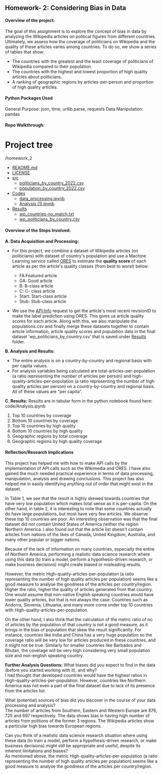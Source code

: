 ## Homework- 2: Considering Bias in Data

#### Overview of the project:

The goal of this assignment is to explore the concept of bias in data by analyzing the Wikipedia articles on political figures from different countries. Ultimately, we assess how the coverage of politicians on Wikipedia and the quality of these articles varies among countries. To do so, we show a series of tables that show:
- The countries with the greatest and the least coverage of politicians of Wikipedia compared to their population.
- The countries with the highest and lowest proportion of high quality articles about politicians.
- A ranking of geographic regions by articles-per-person and proportion of high quality articles.


#### Python Packages Used
General Purpose: json, time, urllib.parse, requests
Data Manipulation: pandas

#### Repo Walkthrough:
# Project tree
/homework_2
   * [README.md](./README.md) 
   * [LICENSE](./LICENSE)
   * [src](./src)
      * [politicians_by_country_2022.csv](./src/politicians_by_country_2022.csv)
      * [population_by_country_2022.csv](./src/population_by_country_2022.csv)
   * [Codes](./Codes)
     * [data_processing.ipynb](https://github.com/JasmineBhalla17/Data-512-HCD/blob/main/homework_2/Code/data_processing.ipynb)
     * [Analysis (1).ipynb](https://github.com/JasmineBhalla17/Data-512-HCD/blob/main/homework_2/Code/Analysis%20(1).ipynb)
   * [Results](./Results)
      * [wp_countries-no_match.txt](./Results/wp_countries-no_match.txt)
      * [wp_politicians_by_country.csv](./wp_politicians_by_country.csv)
 

#### Overview of the Steps Involved:

**A. Data Acquisition and Processing:**
- For this project, we combine a dataset of Wikipedia articles (on politicians) with dataset of country's population and use a Machine Learning service called [ORES](https://www.mediawiki.org/wiki/ORES) to estimate the **quality score** of each article as per the article's quality classes (from best to worst) below:
  - FA:Featured article
  - GA: Good article
  - B: B-class article
  - C: C- class article
  - Start: Start-class article
  - Stub: Stub-class article

- We use the [API:Info](https://www.mediawiki.org/wiki/API:Info) request to get the article's most recent revisionID to make the label prediction using ORES. This gives us article quality scores for each article. Along with this, we also manipulate the populations.csv and finally merge these datasets together to contain article information, article quality scores and population data in the final dataset 'wp_politicians_by_country.csv' that is saved under [Results](https://github.com/JasmineBhalla17/Data-512-HCD/tree/main/homework_2/Results) folder.


**B. Analysis and Results:**

- The entire analysis is on a country-by-country and regional basis with per capita values.
- For analysis variables being calculated are total-articles-per-population (a ratio representing the number of articles per person) and high-quality-articles-per-population (a ratio representing the number of high quality articles per person) on a country-by-country and regional basis. All of these values are “per capita”.

**C. Results:**
Results are in tabular form in the python notebook found here: code/Analysis.ipynb

1. Top 10 countries by coverage
2. Bottom 10 countries by coverage
3. Top 10 countries by high quality
4. Bottom 10 countries by high quality
5. Geographic regions by total coverage
6. Geographic regions by high quality coverage
 
#### Reflection/Research Implications
This project has helped me with how to make API calls by the implementation of API calls such as the WIkimedia and ORES. I have also gained the much needed practical experience in terms of data processing, manipulation, analysis and drawing conclusions. This project has also helped me in easily identifying anything out of order that might exist in the dataset.

In Table 1, we see that the result is highly skewed towards countries that have very low population which makes total sense as it is per-capita. On the other hand, in table 2, it is interesting to note that some countries actually do have large populations, but most have very few articles. We observe these top 10 countries are poor. An interesting observation was that the final dataset did not contain United States of America neither the region Northern America. I also found out that the article list doesn't contain articles from nations of the likes of Canada, United Kingdom, Australia, and many other popular or bigger nations.

Because of the lack of information on many countries, especially the entire of Northern America, performing a realistic data science research where using this data (to train a model, perform a hypothesis-driven research, or make business decisions) might create biased or misleading results.

However, the metric High-quality-articles-per-population (a ratio representing the number of high quality articles per population) seems like a good measure to analyse the goodness of the articles per country/region. Higher the ratio, higher the quality of articles generated from that country. One would assume that non-native English speaking countries would have lower quality articles, but that is not always the case. Countries such as Andorra, Slovenia, Lithuania, and many more come under top 10 countries with High-quality-articles-per-population.

On the other hand, I also think that the calculation of the metric ratio of no of articles by the population of that country is not a good measure, as it brings in the bias of population that skew the result significanlty. For instance, countries like India and China has a very huge population so the coverage ratio will be very low for articles produced in these countries, and it might not be true. Similarly for smaller countries like Barbados and Bhutan, the coverage will be very high considering very small population size and non-english speaking country.


**Further Analysis Questions:**
What biases did you expect to find in the data (before you started working with it), and why? <br>
I had thought that developed countries would have the highest ratios in High-quality-articles-per-population. However, countries like Northern America was not even a part of the final dataset due to lack of its presence from the articles list.

What (potential) sources of bias did you discover in the course of your data processing and analysis? <br>
The number of articles from Southern, Eastern and Western Europe are 876, 725 and 697 respectively. The data shows bias in having high number of articles from politions of the former 3 regions. The Wikipedia articles show a particular high bias towards European regions.

Can you think of a realistic data science research situation where using these data (to train a model, perform a hypothesis-driven research, or make business decisions) might still be appropriate and useful, despite its inherent limitations and biases? <br>
As mentioned above, the metric High-quality-articles-per-population (a ratio representing the number of high quality articles per population) seems like a good measure to analyse the goodness of the articles per country/region.



